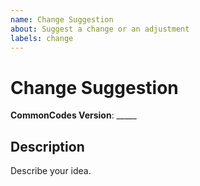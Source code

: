 ```yaml
---
name: Change Suggestion
about: Suggest a change or an adjustment
labels: change
---
```


# Change Suggestion #

**CommonCodes Version**: _____

## Description ##

Describe your idea.
